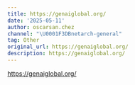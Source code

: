 ```yaml
---
title: https://genaiglobal.org/
date: '2025-05-11'
author: oscarsan.chez
channel: "\U0001F3DBnetarch-general"
tag: Other
original_url: https://genaiglobal.org/
description: https://genaiglobal.org/
---
```


https://genaiglobal.org/